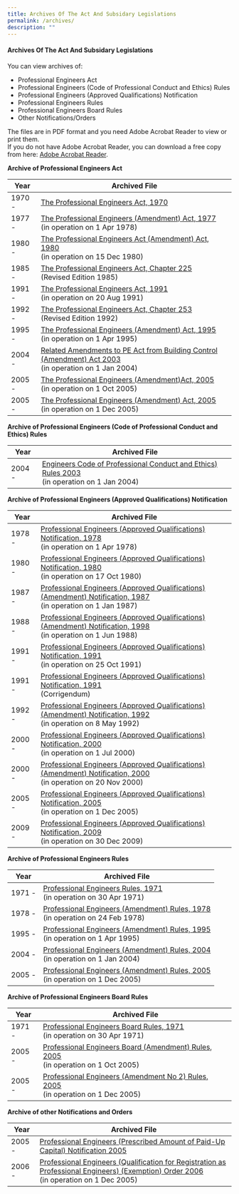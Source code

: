 ```yaml
---
title: Archives Of The Act And Subsidary Legislations
permalink: /archives/
description: ""
---
```

#### Archives Of The Act And Subsidary Legislations

You can view archives of:  

*   Professional Engineers Act
*   Professional Engineers (Code of Professional Conduct and Ethics) Rules
*   Professional Engineers (Approved Qualifications) Notification
*   Professional Engineers Rules
*   Professional Engineers Board Rules
*   Other Notifications/Orders

The files are in PDF format and you need Adobe Acrobat Reader to view or print them. <br>
If you do not have Adobe Acrobat Reader, you can download a free copy from here: [Adobe Acrobat Reader](http://get.adobe.com/reader/).

**Archive of Professional Engineers Act**

| Year | Archived File  |
| -------- | -------- |
| 1970 -|  [The Professional Engineers Act, 1970](/files/Archives/PE%20Act/peact70.pdf)
| 1977 -|  [The Professional Engineers (Amendment) Act, 1977](/files/Archives/PE%20Act/peact77.pdf) <br>(in operation on 1 Apr 1978)|
| 1980 -|  [The Professional Engineers Act (Amendment) Act, 1980](/files/Archives/PE%20Act/peact80.pdf) <br>(in operation on 15 Dec 1980)|
| 1985 -|  [The Professional Engineers Act, Chapter 225](/files/Archives/PE%20Act/peact85.pdf) <br>(Revised Edition 1985)|
| 1991 -|  [The Professional Engineers Act, 1991](/files/Archives/peact91.pdf) <br>(in operation on 20 Aug 1991)|
| 1992 -|  [The Professional Engineers Act, Chapter 253](/files/Archives/PE%20Act/peact92.pdf) <br>(Revised Edition 1992)|
| 1995 -|  [The Professional Engineers (Amendment) Act, 1995](/files/Archives/PE%20Act/peact95.pdf) <br>(in operation on 1 Apr 1995)|
| 2004 -|  [Related Amendments to PE Act from Building Control (Amendment) Act 2003](/files/Archives/PE%20Act/peact04.pdf) <br>(in operation on 1 Jan 2004)|
| 2005 -|  [The Professional Engineers (Amendment)Act, 2005](/files/Archives/PE%20Act/peact05.pdf) <br>(in operation on 1 Oct 2005)|
| 2005 -|  [The Professional Engineers (Amendment) Act, 2005](/files/Archives/PE%20Act/peact05a.pdf) <br>(in operation on 1 Dec 2005)|


**Archive of Professional Engineers (Code of Professional Conduct and Ethics) Rules**

| Year | Archived File  |
| -------- | -------- |
| 2004 -|  [Engineers Code of Professional Conduct and Ethics) Rules 2003](/files/Archives/PE%20Code/pecode04.pdf) <br>(in operation on 1 Jan 2004)|


**Archive of Professional Engineers (Approved Qualifications) Notification**

| Year | Archived File  |
| -------- | -------- |
| 1978 -| [Professional Engineers (Approved Qualifications) Notification, 1978](/files/Archives/PE%20Notification/penotif78.pdf) <br>(in operation on 1 Apr 1978)|
| 1980 -| [Professional Engineers (Approved Qualifications) Notification, 1980](/files/Archives/PE%20Notification/penotif80.pdf) <br>(in operation on 17 Oct 1980)|
| 1987 -| [Professional Engineers (Approved Qualifications) (Amendment) Notification, 1987](/files/Archives/PE%20Notification/penotif87.pdf) <br>(in operation on 1 Jan 1987)|
| 1988 -| [Professional Engineers (Approved Qualifications) (Amendment) Notification, 1998](/files/Archives/PE%20Notification/penotif88.pdf) <br>(in operation on 1 Jun 1988)|
| 1991 -| [Professional Engineers (Approved Qualifications) Notification, 1991](/files/Archives/PE%20Notification/penotif91.pdf) <br>(in operation on 25 Oct 1991)|
| 1991 -| [Professional Engineers (Approved Qualifications) Notification, 1991](/files/Archives/PE%20Notification/penotif91c.pdf) <br>(Corrigendum)|
| 1992 -| [Professional Engineers (Approved Qualifications) (Amendment) Notification, 1992](/files/Archives/PE%20Notification/penotif92.pdf) <br>(in operation on 8 May 1992)|
| 2000 -| [Professional Engineers (Approved Qualifications) Notification, 2000](/files/Archives/PE%20Notification/pen00.pdf) <br>(in operation on 1 Jul 2000)|
| 2000 -| [Professional Engineers (Approved Qualifications) (Amendment) Notification, 2000](/files/Archives/PE%20Notification/pen00a.pdf) <br>(in operation on 20 Nov 2000)|
| 2005 -| [Professional Engineers (Approved Qualifications) Notification, 2005](/files/Archives/PE%20Notification/pen05.pdf) <br>(in operation on 1 Dec 2005)|
| 2009 -| [Professional Engineers (Approved Qualifications) Notification, 2009](/files/Archives/PE%20Notification/pen09.pdf) <br>(in operation on 30 Dec 2009)|


**Archive of Professional Engineers Rules**

| Year | Archived File  |
| -------- | -------- |
| 1971 -|  [Professional Engineers Rules, 1971](/files/Archives/perule71.pdf) <br>(in operation on 30 Apr 1971)|
| 1978 -|  [Professional Engineers (Amendment) Rules, 1978](/files/Archives/PE%20Rules/perule71a.pdf) <br>(in operation on 24 Feb 1978)|
| 1995 -|  [Professional Engineers (Amendment) Rules, 1995](/files/Archives/PE%20Rules/perule95.pdf) <br>(in operation on 1 Apr 1995)|
| 2004 -|  [Professional Engineers (Amendment) Rules, 2004](/files/Archives/PE%20Rules/perules04.pdf) <br>(in operation on 1 Jan 2004)|
| 2005 -|  [Professional Engineers (Amendment) Rules, 2005](/files/Archives/PE%20Rules/perules05.pdf) <br>(in operation on 1 Dec 2005)|


**Archive of Professional Engineers Board Rules**

| Year | Archived File  |
| -------- | -------- |
| 1971 -|  [Professional Engineers Board Rules, 1971](/files/Archives/PE%20Board%20Rules/pebrule71.pdf) <br>(in operation on 30 Apr 1971)|
| 2005 -|  [Professional Engineers Board (Amendment) Rules, 2005](/files/Archives/PE%20Board%20Rules/pebrule05.pdf) <br>(in operation on 1 Oct 2005)|
| 2005 -|  [Professional Engineers (Amendment No 2) Rules, 2005](/files/Archives/PE%20Board%20Rules/pebrule05a.pdf) <br>(in operation on 1 Dec 2005)|


**Archive of other Notifications and Orders**

| Year | Archived File  |
| -------- | -------- |
| 2005 -|  [Professional Engineers (Prescribed Amount of Paid-Up Capital) Notification 2005](/files/Archives/Others/paid-up.pdf)|
| 2006 -|  [Professional Engineers (Qualification for Registration as Professional Engineers) (Exemption) Order 2006](/files/Archives/Others/exempt-ord.pdf) <br>(in operation on 1 Dec 2005)|